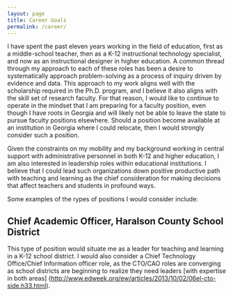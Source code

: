 ```yaml
---
layout: page
title: Career Goals
permalink: /career/
---
```

I have spent the past eleven years working in the field of education, first as a middle-school teacher, then as a K-12 instructional technology specialist, and now as an instructional designer in higher education. A common thread through my approach to each of these roles has been a desire to systematically approach problem-solving as a process of inquiry driven by evidence and data. This approach to my work aligns well with the scholarship required in the Ph.D. program, and I believe it also aligns with the skill set of research faculty. For that reason, I would like to continue to operate in the mindset that I am preparing for a faculty position, even though I have roots in Georgia and will likely not be able to leave the state to pursue faculty positions elsewhere. Should a position become available at an institution in Georgia where I could relocate, then I would strongly consider such a position.

Given the constraints on my mobility and my background working in central support with administrative personnel in both K-12 and higher education, I am also interested in leadership roles within educational institutions. I believe that I could lead such organizations down positive productive path with teaching and learning as the chief consideration for making decisions that affect teachers and students in profound ways.

Some examples of the rypes of positions I would consider include:

## Chief Academic Officer, Haralson County School District
This type of position would situate me as a leader for teaching and learning in a K-12 school district. I would also consider a Chief Technology Office/Chief Information officer role, as the CTO/CAO roles are converging as school districts are beginning to realize they need leaders [with expertise in both areas] (http://www.edweek.org/ew/articles/2013/10/02/06el-cto-side.h33.html).
